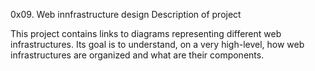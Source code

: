 0x09. Web innfrastructure design
Description of project

This project contains links to diagrams representing different web infrastructures. Its goal is to understand, on a very high-level, how web infrastructures are organized and what are their components.
